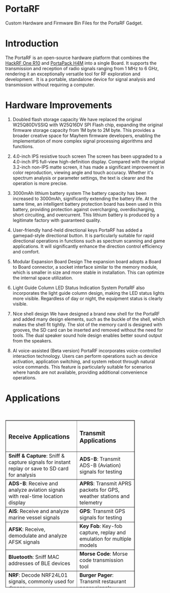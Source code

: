 # PortaRF
Custom Hardware and Firmware Bin Files for the PortaRF Gadget.

# Introduction
The PortaRF is an open-source hardware platform that combines the [HackRF One R10](https://github.com/greatscottgadgets/hackrf/tree/master/hardware/hackrf-one) and [PortaPack H4M](https://github.com/OpenSourceSDRLab/mayhem-firmware/tree/next/hardware/portapack_h4m) into a single Board. It supports the transmission and reception of radio signals ranging from 1 MHz to 6 GHz, rendering it an exceptionally versatile tool for RF exploration and development.  It is a portable, standalone device for signal analysis and transmission without requiring a computer.

# Hardware Improvements
1. Doubled flash storage capacity
We have replaced the original W25Q80DVSSIQ with W25Q16DV SPI Flash chip, expanding the original firmware storage capacity from 1M byte to 2M byte. This provides a broader creative space for Mayhem firmware developers, enabling the implementation of more complex signal processing algorithms and functions.

2. 4.0-inch IPS resistive touch screen
The screen has been upgraded to a 4.0-inch IPS full-view high-definition display. Compared with the original 3.2-inch non-IPS matte screen, it has made a significant improvement in color reproduction, viewing angle and touch accuracy. Whether it's spectrum analysis or parameter settings, the text is clearer and the operation is more precise.

3. 3000mAh lithium battery system
The battery capacity has been increased to 3000mAh, significantly extending the battery life. At the same time, an intelligent battery protection board has been used in this battery, providing protection against overcharging, overdischarging, short circuiting, and overcurrent. This lithium battery is produced by a legitimate factory with guaranteed quality.

4. User-friendly hand-held directional keys
PortaRF has added a gamepad-style directional button. It is particularly suitable for rapid directional operations in functions such as spectrum scanning and game applications. It will significantly enhance the direction control efficiency and comfort.

5. Modular Expansion Board Design
The expansion board adopts a Board to Board connector, a socket interface similar to the memory module, which is smaller in size and more stable in installation. This can optimize the internal space utilization.

6. Light Guide Column LED Status Indication System
PortaRF also incorporates the light guide column design, making the LED status lights more visible. Regardless of day or night, the equipment status is clearly visible.

7. Nice shell design
We have designed a brand new shell for the PortaRF and added many design elements, such as the buckle of the shell, which makes the shell fit tightly. The slot of the memory card is designed with grooves, the SD card can be inserted and removed without the need for tools. The dual speaker sound hole design enables better sound output from the speakers.

8. AI voice-assisted (Beta version)
PortaRF incorporates voice-controlled interaction technology. Users can perform operations such as device activation, application switching, and system reboot through natural voice commands. This feature is particularly suitable for scenarios where hands are not available, providing additional convenience operations.

# Applications
<div class="editor_table_wrap">&nbsp;
<table border="1" style="width: 81.0373%; height: 526px;">
<tbody>
<tr style="height: 26.2px;">
<td style="width: 55.25%; height: 26.2px;">
<h3 class="text-xl font-semibold text-indigo-800 mb-3">Receive Applications</h3>
</td>
<td style="width: 44.7339%; height: 26.2px;">
<h3 class="text-xl font-semibold text-indigo-800 mb-3">Transmit Applications</h3>
</td>
</tr>
<tr style="height: 22.4px;">
<td style="width: 55.25%; height: 22.4px;"><strong>Sniff &amp; Capture</strong>: Sniff &amp; capture signals for instant replay or save to SD card for analysis</td>
<td style="width: 44.7339%; height: 22.4px;"><strong>ADS-B</strong>: Transmit ADS-B (Aviation) signals for testing</td>
</tr>
<tr style="height: 44.8px;">
<td style="width: 55.25%; height: 44.8px;"><strong>ADS-B</strong>: Receive and analyze aviation signals with real-time location display</td>
<td style="width: 44.7339%; height: 44.8px;"><strong>APRS</strong>: Transmit APRS packets for GPS, weather stations and telemetry</td>
</tr>
<tr style="height: 22.4px;">
<td style="width: 55.25%; height: 22.4px;"><strong>AIS</strong>: Receive and analyze marine vessel signals</td>
<td style="width: 44.7339%; height: 22.4px;"><strong>GPS</strong>: Transmit GPS signals for testing</td>
</tr>
<tr style="height: 22.4px;">
<td style="width: 55.25%; height: 22.4px;"><strong>AFSK</strong>: Receive, demodulate and analyze AFSK signals</td>
<td style="width: 44.7339%; height: 22.4px;"><strong>Key Fob</strong>: Key-fob capture, replay and emulation for multiple models</td>
</tr>
<tr style="height: 22.4px;">
<td style="width: 55.25%; height: 22.4px;"><strong>Bluetooth</strong>: Sniff MAC addresses of BLE devices</td>
<td style="width: 44.7339%; height: 22.4px;"><strong>Morse Code</strong>: Morse code transmission tool</td>
</tr>
<tr style="height: 22.4px;">
<td style="width: 55.25%; height: 22.4px;"><strong>NRF</strong>: Decode NRF24L01 signals, commonly used for drones</td>
<td style="width: 44.7339%; height: 22.4px;"><strong>Burger Pager</strong>: Transmit restaurant pager signals</td>
</tr>
<tr style="height: 22.4px;">
<td style="width: 55.25%; height: 22.4px;"><strong>Audio</strong>: Decode WFM/NFM/AM radio transmissions</td>
<td style="width: 44.7339%; height: 22.4px;"><strong>POCSAG</strong>: Transmit pager signals</td>
</tr>
<tr style="height: 22.4px;">
<td style="width: 55.25%; height: 22.4px;"><strong>Spectrum Analyzer</strong>: Waterfall spectrum analyzer for detecting signals</td>
<td style="width: 44.7339%; height: 22.4px;"><strong>SSTV</strong>: Transmit Slow Scan Television signals</td>
</tr>
<tr style="height: 22.4px;">
<td style="width: 55.25%; height: 22.4px;"><strong>Analog TV</strong>: Decode and watch analog TV signals, used on FPV drones</td>
<td style="width: 44.7339%; height: 22.4px;"><strong>RDS</strong>: Send Radio Data System messages</td>
</tr>
<tr style="height: 22.4px;">
<td style="width: 55.25%; height: 22.4px;"><strong>ERT Meters</strong>: Decode ERT Meter signals</td>
<td style="width: 44.7339%; height: 22.4px;"><strong>OOK</strong>: Send On-Off Keying packages</td>
</tr>
<tr style="height: 22.4px;">
<td style="width: 55.25%; height: 22.4px;"><strong>POCSAG</strong>: Sniff and decode pager signals</td>
<td style="width: 44.7339%; height: 22.4px;"></td>
</tr>
<tr style="height: 22.4px;">
<td style="width: 55.25%; height: 22.4px;"><strong>Radiosonde</strong>: Sniff and decode weather station signals</td>
<td style="width: 44.7339%; height: 22.4px;"></td>
</tr>
<tr style="height: 22.4px;">
<td style="width: 55.25%; height: 22.4px;"><strong>TPMS</strong>: Decode Tire Pressure Monitoring System sensors</td>
<td style="width: 44.7339%; height: 22.4px;">&nbsp; &nbsp; &nbsp; &nbsp;</td>
</tr>
</tbody>
</table>
